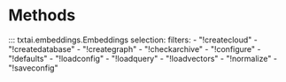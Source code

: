 # Methods

::: txtai.embeddings.Embeddings
    selection:
        filters:
            - "!createcloud"
            - "!createdatabase"
            - "!creategraph"
            - "!checkarchive"
            - "!configure"
            - "!defaults"
            - "!loadconfig"
            - "!loadquery"
            - "!loadvectors"
            - "!normalize"
            - "!saveconfig"
